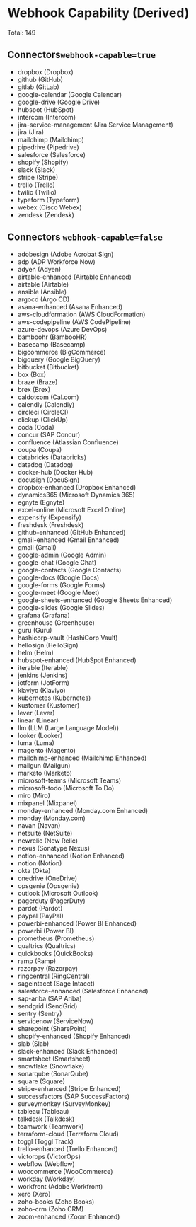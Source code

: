 # Webhook Capability (Derived)

Total: 149

## Connectors`webhook-capable=true`
- dropbox (Dropbox)
- github (GitHub)
- gitlab (GitLab)
- google-calendar (Google Calendar)
- google-drive (Google Drive)
- hubspot (HubSpot)
- intercom (Intercom)
- jira-service-management (Jira Service Management)
- jira (Jira)
- mailchimp (Mailchimp)
- pipedrive (Pipedrive)
- salesforce (Salesforce)
- shopify (Shopify)
- slack (Slack)
- stripe (Stripe)
- trello (Trello)
- twilio (Twilio)
- typeform (Typeform)
- webex (Cisco Webex)
- zendesk (Zendesk)

## Connectors `webhook-capable=false`
- adobesign (Adobe Acrobat Sign)
- adp (ADP Workforce Now)
- adyen (Adyen)
- airtable-enhanced (Airtable Enhanced)
- airtable (Airtable)
- ansible (Ansible)
- argocd (Argo CD)
- asana-enhanced (Asana Enhanced)
- aws-cloudformation (AWS CloudFormation)
- aws-codepipeline (AWS CodePipeline)
- azure-devops (Azure DevOps)
- bamboohr (BambooHR)
- basecamp (Basecamp)
- bigcommerce (BigCommerce)
- bigquery (Google BigQuery)
- bitbucket (Bitbucket)
- box (Box)
- braze (Braze)
- brex (Brex)
- caldotcom (Cal.com)
- calendly (Calendly)
- circleci (CircleCI)
- clickup (ClickUp)
- coda (Coda)
- concur (SAP Concur)
- confluence (Atlassian Confluence)
- coupa (Coupa)
- databricks (Databricks)
- datadog (Datadog)
- docker-hub (Docker Hub)
- docusign (DocuSign)
- dropbox-enhanced (Dropbox Enhanced)
- dynamics365 (Microsoft Dynamics 365)
- egnyte (Egnyte)
- excel-online (Microsoft Excel Online)
- expensify (Expensify)
- freshdesk (Freshdesk)
- github-enhanced (GitHub Enhanced)
- gmail-enhanced (Gmail Enhanced)
- gmail (Gmail)
- google-admin (Google Admin)
- google-chat (Google Chat)
- google-contacts (Google Contacts)
- google-docs (Google Docs)
- google-forms (Google Forms)
- google-meet (Google Meet)
- google-sheets-enhanced (Google Sheets Enhanced)
- google-slides (Google Slides)
- grafana (Grafana)
- greenhouse (Greenhouse)
- guru (Guru)
- hashicorp-vault (HashiCorp Vault)
- hellosign (HelloSign)
- helm (Helm)
- hubspot-enhanced (HubSpot Enhanced)
- iterable (Iterable)
- jenkins (Jenkins)
- jotform (JotForm)
- klaviyo (Klaviyo)
- kubernetes (Kubernetes)
- kustomer (Kustomer)
- lever (Lever)
- linear (Linear)
- llm (LLM (Large Language Model))
- looker (Looker)
- luma (Luma)
- magento (Magento)
- mailchimp-enhanced (Mailchimp Enhanced)
- mailgun (Mailgun)
- marketo (Marketo)
- microsoft-teams (Microsoft Teams)
- microsoft-todo (Microsoft To Do)
- miro (Miro)
- mixpanel (Mixpanel)
- monday-enhanced (Monday.com Enhanced)
- monday (Monday.com)
- navan (Navan)
- netsuite (NetSuite)
- newrelic (New Relic)
- nexus (Sonatype Nexus)
- notion-enhanced (Notion Enhanced)
- notion (Notion)
- okta (Okta)
- onedrive (OneDrive)
- opsgenie (Opsgenie)
- outlook (Microsoft Outlook)
- pagerduty (PagerDuty)
- pardot (Pardot)
- paypal (PayPal)
- powerbi-enhanced (Power BI Enhanced)
- powerbi (Power BI)
- prometheus (Prometheus)
- qualtrics (Qualtrics)
- quickbooks (QuickBooks)
- ramp (Ramp)
- razorpay (Razorpay)
- ringcentral (RingCentral)
- sageintacct (Sage Intacct)
- salesforce-enhanced (Salesforce Enhanced)
- sap-ariba (SAP Ariba)
- sendgrid (SendGrid)
- sentry (Sentry)
- servicenow (ServiceNow)
- sharepoint (SharePoint)
- shopify-enhanced (Shopify Enhanced)
- slab (Slab)
- slack-enhanced (Slack Enhanced)
- smartsheet (Smartsheet)
- snowflake (Snowflake)
- sonarqube (SonarQube)
- square (Square)
- stripe-enhanced (Stripe Enhanced)
- successfactors (SAP SuccessFactors)
- surveymonkey (SurveyMonkey)
- tableau (Tableau)
- talkdesk (Talkdesk)
- teamwork (Teamwork)
- terraform-cloud (Terraform Cloud)
- toggl (Toggl Track)
- trello-enhanced (Trello Enhanced)
- victorops (VictorOps)
- webflow (Webflow)
- woocommerce (WooCommerce)
- workday (Workday)
- workfront (Adobe Workfront)
- xero (Xero)
- zoho-books (Zoho Books)
- zoho-crm (Zoho CRM)
- zoom-enhanced (Zoom Enhanced)